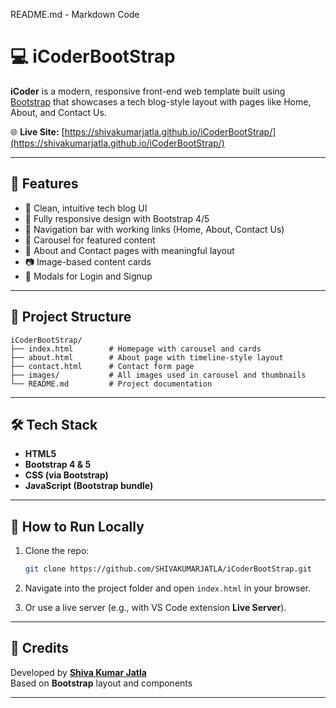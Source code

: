 README.md - Markdown Code

# 💻 iCoderBootStrap

**iCoder** is a modern, responsive front-end web template built using [Bootstrap](https://getbootstrap.com/) that showcases a tech blog-style layout with pages like Home, About, and Contact Us.

🌐 **Live Site:** [https://shivakumarjatla.github.io/iCoderBootStrap/](https://shivakumarjatla.github.io/iCoderBootStrap/)

---

## 🚀 Features

- 🧠 Clean, intuitive tech blog UI
- 📱 Fully responsive design with Bootstrap 4/5
- 🎯 Navigation bar with working links (Home, About, Contact Us)
- 🎡 Carousel for featured content
- 📝 About and Contact pages with meaningful layout
- 📷 Image-based content cards
- 💬 Modals for Login and Signup

---

## 📁 Project Structure

```
iCoderBootStrap/
├── index.html        # Homepage with carousel and cards
├── about.html        # About page with timeline-style layout
├── contact.html      # Contact form page
├── images/           # All images used in carousel and thumbnails
└── README.md         # Project documentation
```

---

## 🛠 Tech Stack

- **HTML5**
- **Bootstrap 4 & 5**
- **CSS (via Bootstrap)**
- **JavaScript (Bootstrap bundle)**

---

## 🧭 How to Run Locally

1. Clone the repo:

   ```bash
   git clone https://github.com/SHIVAKUMARJATLA/iCoderBootStrap.git
   ```

2. Navigate into the project folder and open `index.html` in your browser.

3. Or use a live server (e.g., with VS Code extension **Live Server**).

---

## 📣 Credits

Developed by **[Shiva Kumar Jatla](https://github.com/SHIVAKUMARJATLA)**  
Based on **Bootstrap** layout and components

---


